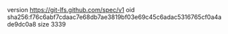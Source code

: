 version https://git-lfs.github.com/spec/v1
oid sha256:f76c6abf7cdaac7e68db7ae3819bf03e69c45c6adac5316765cf0a4ade9dc0a8
size 3339
